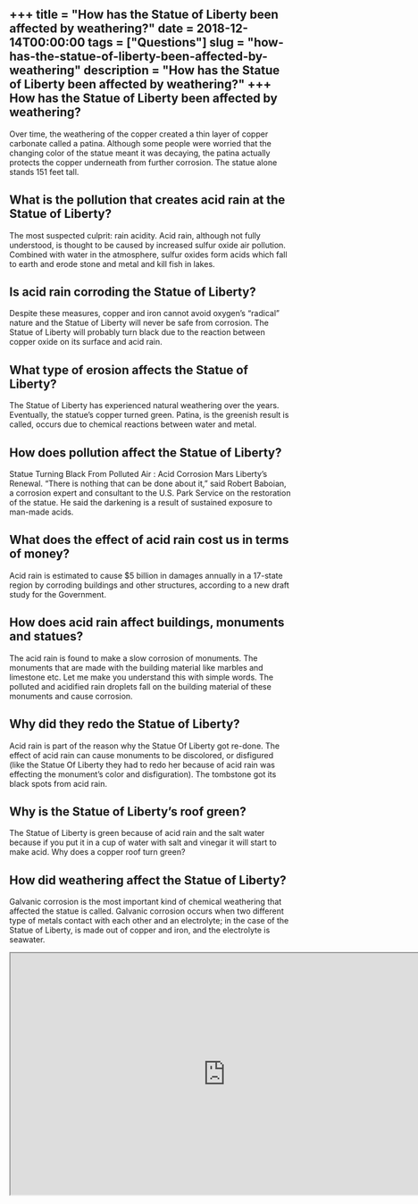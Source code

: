 +++
title = "How has the Statue of Liberty been affected by weathering?"
date = 2018-12-14T00:00:00
tags = ["Questions"]
slug = "how-has-the-statue-of-liberty-been-affected-by-weathering"
description = "How has the Statue of Liberty been affected by weathering?"
+++
How has the Statue of Liberty been affected by weathering?
----------------------------------------------------------

Over time, the weathering of the copper created a thin layer of copper carbonate called a patina. Although some people were worried that the changing color of the statue meant it was decaying, the patina actually protects the copper underneath from further corrosion. The statue alone stands 151 feet tall.

What is the pollution that creates acid rain at the Statue of Liberty?
----------------------------------------------------------------------

The most suspected culprit: rain acidity. Acid rain, although not fully understood, is thought to be caused by increased sulfur oxide air pollution. Combined with water in the atmosphere, sulfur oxides form acids which fall to earth and erode stone and metal and kill fish in lakes.

Is acid rain corroding the Statue of Liberty?
---------------------------------------------

Despite these measures, copper and iron cannot avoid oxygen’s “radical” nature and the Statue of Liberty will never be safe from corrosion. The Statue of Liberty will probably turn black due to the reaction between copper oxide on its surface and acid rain.

What type of erosion affects the Statue of Liberty?
---------------------------------------------------

The Statue of Liberty has experienced natural weathering over the years. Eventually, the statue’s copper turned green. Patina, is the greenish result is called, occurs due to chemical reactions between water and metal.

How does pollution affect the Statue of Liberty?
------------------------------------------------

Statue Turning Black From Polluted Air : Acid Corrosion Mars Liberty’s Renewal. “There is nothing that can be done about it,” said Robert Baboian, a corrosion expert and consultant to the U.S. Park Service on the restoration of the statue. He said the darkening is a result of sustained exposure to man-made acids.

What does the effect of acid rain cost us in terms of money?
------------------------------------------------------------

Acid rain is estimated to cause $5 billion in damages annually in a 17-state region by corroding buildings and other structures, according to a new draft study for the Government.

How does acid rain affect buildings, monuments and statues?
-----------------------------------------------------------

The acid rain is found to make a slow corrosion of monuments. The monuments that are made with the building material like marbles and limestone etc. Let me make you understand this with simple words. The polluted and acidified rain droplets fall on the building material of these monuments and cause corrosion.

Why did they redo the Statue of Liberty?
----------------------------------------

Acid rain is part of the reason why the Statue Of Liberty got re-done. The effect of acid rain can cause monuments to be discolored, or disfigured (like the Statue Of Liberty they had to redo her because of acid rain was effecting the monument’s color and disfiguration). The tombstone got its black spots from acid rain.

Why is the Statue of Liberty’s roof green?
------------------------------------------

The Statue of Liberty is green because of acid rain and the salt water because if you put it in a cup of water with salt and vinegar it will start to make acid. Why does a copper roof turn green?

How did weathering affect the Statue of Liberty?
------------------------------------------------

Galvanic corrosion is the most important kind of chemical weathering that affected the statue is called. Galvanic corrosion occurs when two different type of metals contact with each other and an electrolyte; in the case of the Statue of Liberty, is made out of copper and iron, and the electrolyte is seawater.

<iframe allow="accelerometer; autoplay; clipboard-write; encrypted-media; gyroscope; picture-in-picture" allowfullscreen="" class="__youtube_prefs__  epyt-is-override  no-lazyload" data-no-lazy="1" data-origheight="433" data-origwidth="770" data-skipgform_ajax_framebjll="" height="433" id="_ytid_65188" loading="lazy" src="https://www.youtube.com/embed/1G2RQlQxYAE?enablejsapi=1&autoplay=0&cc_load_policy=0&cc_lang_pref=&iv_load_policy=1&loop=0&modestbranding=0&rel=1&fs=1&playsinline=0&autohide=2&theme=dark&color=red&controls=1&" title="YouTube player" width="770"></iframe>